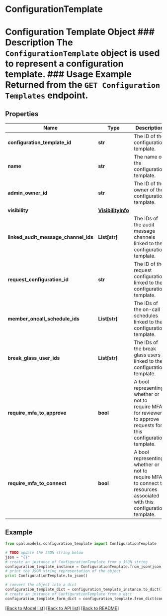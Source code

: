 # ConfigurationTemplate

# Configuration Template Object ### Description The `ConfigurationTemplate` object is used to represent a configuration template.  ### Usage Example Returned from the `GET Configuration Templates` endpoint.

## Properties

Name | Type | Description | Notes
------------ | ------------- | ------------- | -------------
**configuration_template_id** | **str** | The ID of the configuration template. | [optional] 
**name** | **str** | The name of the configuration template. | [optional] 
**admin_owner_id** | **str** | The ID of the owner of the configuration template. | [optional] 
**visibility** | [**VisibilityInfo**](VisibilityInfo.md) |  | [optional] 
**linked_audit_message_channel_ids** | **List[str]** | The IDs of the audit message channels linked to the configuration template. | [optional] 
**request_configuration_id** | **str** | The ID of the request configuration linked to the configuration template. | [optional] 
**member_oncall_schedule_ids** | **List[str]** | The IDs of the on-call schedules linked to the configuration template. | [optional] 
**break_glass_user_ids** | **List[str]** | The IDs of the break glass users linked to the configuration template. | [optional] 
**require_mfa_to_approve** | **bool** | A bool representing whether or not to require MFA for reviewers to approve requests for this configuration template. | [optional] 
**require_mfa_to_connect** | **bool** | A bool representing whether or not to require MFA to connect to resources associated with this configuration template. | [optional] 

## Example

```python
from opal.models.configuration_template import ConfigurationTemplate

# TODO update the JSON string below
json = "{}"
# create an instance of ConfigurationTemplate from a JSON string
configuration_template_instance = ConfigurationTemplate.from_json(json)
# print the JSON string representation of the object
print ConfigurationTemplate.to_json()

# convert the object into a dict
configuration_template_dict = configuration_template_instance.to_dict()
# create an instance of ConfigurationTemplate from a dict
configuration_template_form_dict = configuration_template.from_dict(configuration_template_dict)
```
[[Back to Model list]](../README.md#documentation-for-models) [[Back to API list]](../README.md#documentation-for-api-endpoints) [[Back to README]](../README.md)


